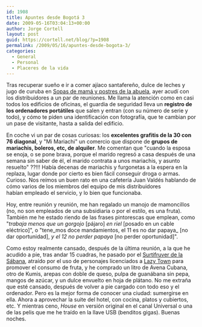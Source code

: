 ```yaml
---
id: 1908
title: Apuntes desde Bogotá 3
date: 2009-05-16T03:04:13+00:00
author: Jorge Cortell
layout: post
guid: https://cortell.net/blog/?p=1908
permalink: /2009/05/16/apuntes-desde-bogota-3/
categories:
  - General
  - Personal
  - Placeres de la vida
---
```

Tras recuperar sueño e ir a comer ajíaco santafereño, dulce de leches y jugo de curuba en <a title="https://www.sopasypostres-mrg.com/" href="https://www.sopasypostres-mrg.com/" target="_blank">Sopas de mamá y postres de la abuela</a>, ayer acudí con los distribuidores a un par de reuniones. Me llama la atención como en casi todos los edificios de oficinas, el guardia de seguridad lleva un **registro de los ordenadores portátiles** que salen y entran (con su número de serie y todo), y cómo te piden una identificación con fotografía, que te cambian por un pase de visitante, hasta a salida del edificio.

En coche vi un par de cosas curiosas: los **excelentes grafitis de la 30 con 76 diagonal**, y "Mi Mariachi" un comercio que dispone de **grupos de mariachis, boleros, etc, de alquiler**. Me comentan que "cuando la esposa se enoja, o se pone brava, porque el marido regresó a casa después de una semana sin saber de él, el marido contrata a unos mariachis, y asunto resuelto" ??!!! Había decenas de mariachis y furgonetas a la espera en la replaza, lugar donde por cierto es bien fácil conseguir droga o armas. Curioso. Nos reímos un buen rato en una cafetería Juan Valdés hablando de cómo varios de los miembros del equipo de mis distribuidores habían empleado el servicio, y lo bien que funcionaba.

Hoy, entre reunión y reunión, me han regalado un manojo de mamoncillos (no, no son empleados de una subsidiaria o por el estilo, es una fruta). También me he estado riendo de las frases pintorescas que emplean, como "_trabaja menos que un gorgojo_ [pájaro] _en riel_ [posado en un cable eléctrico]", o "tene_mos doce mandamientos, el 11 es no dar papaya_ [no dar oportunidad], _y el 12 no perder papaya_ [no perder oportunidad]".

Como estoy realmente cansado, después de la última reunión, a la que he acudido a pie, tras andar 15 cuadras, he pasado por el <a title="https://www.bogotacompra.com/Bogota/surtifruver-de-la-sabana-c15968.html" href="https://www.bogotacompra.com/Bogota/surtifruver-de-la-sabana-c15968.html" target="_blank">Surtifruver de la Sábana</a>, atraído por el uso de personajes licenciados a <a title="https://www.lazytown.com" href="https://www.lazytown.com" target="_blank">Lazy Town</a> para promover el consumo de fruta, y he comprado un litro de Avena Cubana, otro de Kumis, arepas con doble de queso, pulpa de guanábana sin pepa, mangos de azúcar, y un dulce envuelto en hoja de plátano. No me extraña que esté cansado, después de volver a pie cargado con todo eso y el ordenador. Pero es la mejor forma de conocer una ciudad: sumergirse en ella. Ahora a aprovechar la suite del hotel, con cocina, platos y cubiertos, etc. Y mientras ceno, _House_ en versión original en el canal Universal o una de las pelis que me he traído en la llave USB (benditos gigas). Buenas noches.